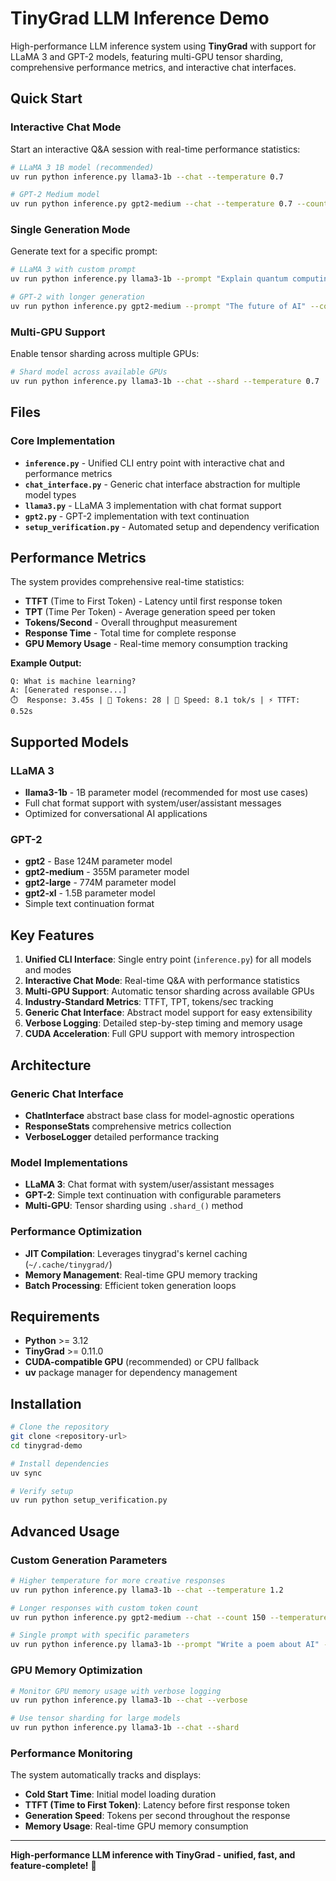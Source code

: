 # TinyGrad LLM Inference Demo

High-performance LLM inference system using **TinyGrad** with support for LLaMA 3 and GPT-2 models, featuring multi-GPU tensor sharding, comprehensive performance metrics, and interactive chat interfaces.

## Quick Start

### Interactive Chat Mode
Start an interactive Q&A session with real-time performance statistics:

```bash
# LLaMA 3 1B model (recommended)
uv run python inference.py llama3-1b --chat --temperature 0.7

# GPT-2 Medium model
uv run python inference.py gpt2-medium --chat --temperature 0.7 --count 50
```

### Single Generation Mode
Generate text for a specific prompt:

```bash
# LLaMA 3 with custom prompt
uv run python inference.py llama3-1b --prompt "Explain quantum computing" --temperature 0.7

# GPT-2 with longer generation
uv run python inference.py gpt2-medium --prompt "The future of AI" --count 100 --temperature 0.8
```

### Multi-GPU Support
Enable tensor sharding across multiple GPUs:

```bash
# Shard model across available GPUs
uv run python inference.py llama3-1b --chat --shard --temperature 0.7
```

## Files

### Core Implementation
- **`inference.py`** - Unified CLI entry point with interactive chat and performance metrics
- **`chat_interface.py`** - Generic chat interface abstraction for multiple model types
- **`llama3.py`** - LLaMA 3 implementation with chat format support
- **`gpt2.py`** - GPT-2 implementation with text continuation
- **`setup_verification.py`** - Automated setup and dependency verification

## Performance Metrics

The system provides comprehensive real-time statistics:
- **TTFT** (Time to First Token) - Latency until first response token
- **TPT** (Time Per Token) - Average generation speed per token
- **Tokens/Second** - Overall throughput measurement
- **Response Time** - Total time for complete response
- **GPU Memory Usage** - Real-time memory consumption tracking

**Example Output:**
```
Q: What is machine learning?
A: [Generated response...]
⏱️  Response: 3.45s | 🎯 Tokens: 28 | 🚀 Speed: 8.1 tok/s | ⚡ TTFT: 0.52s
```

## Supported Models

### LLaMA 3
- **llama3-1b** - 1B parameter model (recommended for most use cases)
- Full chat format support with system/user/assistant messages
- Optimized for conversational AI applications

### GPT-2
- **gpt2** - Base 124M parameter model
- **gpt2-medium** - 355M parameter model
- **gpt2-large** - 774M parameter model
- **gpt2-xl** - 1.5B parameter model
- Simple text continuation format

## Key Features

1. **Unified CLI Interface**: Single entry point (`inference.py`) for all models and modes
2. **Interactive Chat Mode**: Real-time Q&A with performance statistics
3. **Multi-GPU Support**: Automatic tensor sharding across available GPUs
4. **Industry-Standard Metrics**: TTFT, TPT, tokens/sec tracking
5. **Generic Chat Interface**: Abstract model support for easy extensibility
6. **Verbose Logging**: Detailed step-by-step timing and memory usage
7. **CUDA Acceleration**: Full GPU support with memory introspection

## Architecture

### Generic Chat Interface
- **ChatInterface** abstract base class for model-agnostic operations
- **ResponseStats** comprehensive metrics collection
- **VerboseLogger** detailed performance tracking

### Model Implementations
- **LLaMA 3**: Chat format with system/user/assistant messages
- **GPT-2**: Simple text continuation with configurable parameters
- **Multi-GPU**: Tensor sharding using `.shard_()` method

### Performance Optimization
- **JIT Compilation**: Leverages tinygrad's kernel caching (`~/.cache/tinygrad/`)
- **Memory Management**: Real-time GPU memory tracking
- **Batch Processing**: Efficient token generation loops

## Requirements

- **Python** >= 3.12
- **TinyGrad** >= 0.11.0
- **CUDA-compatible GPU** (recommended) or CPU fallback
- **uv** package manager for dependency management

## Installation

```bash
# Clone the repository
git clone <repository-url>
cd tinygrad-demo

# Install dependencies
uv sync

# Verify setup
uv run python setup_verification.py
```

## Advanced Usage

### Custom Generation Parameters
```bash
# Higher temperature for more creative responses
uv run python inference.py llama3-1b --chat --temperature 1.2

# Longer responses with custom token count
uv run python inference.py gpt2-medium --chat --count 150 --temperature 0.8

# Single prompt with specific parameters
uv run python inference.py llama3-1b --prompt "Write a poem about AI" --temperature 0.9
```

### GPU Memory Optimization
```bash
# Monitor GPU memory usage with verbose logging
uv run python inference.py llama3-1b --chat --verbose

# Use tensor sharding for large models
uv run python inference.py llama3-1b --chat --shard
```

### Performance Monitoring
The system automatically tracks and displays:
- **Cold Start Time**: Initial model loading duration
- **TTFT (Time to First Token)**: Latency before first response token
- **Generation Speed**: Tokens per second throughout the response
- **Memory Usage**: Real-time GPU memory consumption

---

**High-performance LLM inference with TinyGrad - unified, fast, and feature-complete!** 🚀